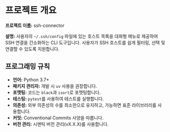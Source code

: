 # 프로젝트 개요

**프로젝트 이름:** ssh-connector

**설명:** 사용자의 `~/.ssh/config` 파일에 있는 호스트 목록을 대화형 메뉴로 제공하여 SSH 연결을 간소화하는 CLI 도구입니다. 사용자가 SSH 호스트를 쉽게 필터링, 선택 및 연결할 수 있도록 지원합니다.

## 프로그래밍 규칙

- **언어:** Python 3.7+
- **패키지 관리자:** 개발 시 `uv` 사용을 권장합니다.
- **포맷팅:** 코드는 `black`과 `isort`로 포맷팅합니다.
- **테스팅:** `pytest`를 사용하여 테스트를 실행합니다.
- **의존성:** 외부 의존성의 수를 최소한으로 유지하고, 가능하면 표준 라이브러리를 사용합니다.
- **커밋:** Conventional Commits 사양을 따릅니다.
- **버전 관리:** 시맨틱 버전 관리(vX.X.X)를 사용합니다.